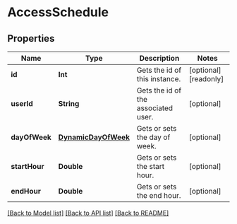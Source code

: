 # AccessSchedule

## Properties
Name | Type | Description | Notes
------------ | ------------- | ------------- | -------------
**id** | **Int** | Gets the id of this instance. | [optional] [readonly] 
**userId** | **String** | Gets the id of the associated user. | [optional] 
**dayOfWeek** | [**DynamicDayOfWeek**](DynamicDayOfWeek.md) | Gets or sets the day of week. | [optional] 
**startHour** | **Double** | Gets or sets the start hour. | [optional] 
**endHour** | **Double** | Gets or sets the end hour. | [optional] 

[[Back to Model list]](../README.md#documentation-for-models) [[Back to API list]](../README.md#documentation-for-api-endpoints) [[Back to README]](../README.md)


